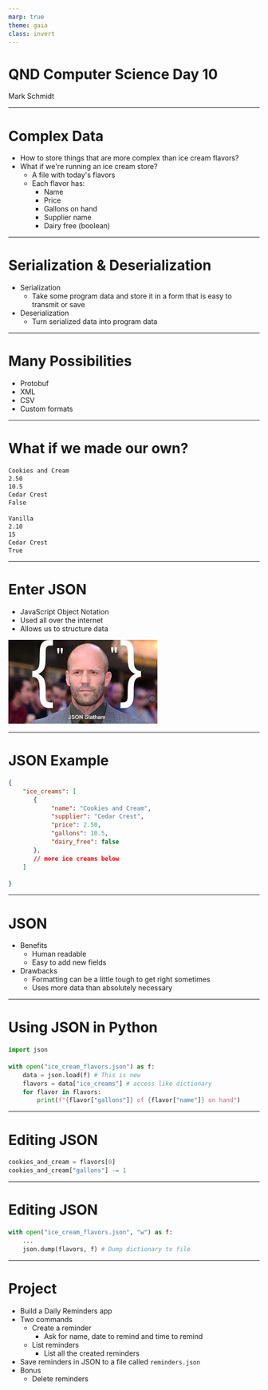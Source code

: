 ```yaml
---
marp: true
theme: gaia
class: invert
---
```


# QND Computer Science Day 10
Mark Schmidt

--- 

# Complex Data

- How to store things that are more complex than ice cream flavors?
- What if we're running an ice cream store?
    - A file with today's flavors
    - Each flavor has: 
        - Name
        - Price
        - Gallons on hand
        - Supplier name
        - Dairy free (boolean)

---

# Serialization & Deserialization

- Serialization
    - Take some program data and store it in a form that is easy to transmit or save
- Deserialization
    - Turn serialized data into program data

---

# Many Possibilities

- Protobuf
- XML
- CSV
- Custom formats

---

# What if we made our own?

```
Cookies and Cream
2.50
10.5
Cedar Crest
False

Vanilla
2.10
15
Cedar Crest
True
```

<!-- -->
<!-- Pros: very minimal, only store exactly what we need-->
<!-- Cons: parsing is relatively complex, no indication what each line means. Easy to get mixed up, challenging to add new fields -->

---

# Enter JSON

- JavaScript Object Notation
- Used all over the internet
- Allows us to structure data

<!-- -->
<!-- Include some dumb JSON meme -->

![bg right w:500](../assets/json.jpeg)

---

# JSON Example

```json
{
    "ice_creams": [
       {
            "name": "Cookies and Cream",
            "supplier": "Cedar Crest",
            "price": 2.50,
            "gallons": 10.5,
            "dairy_free": false
       },
       // more ice creams below
    ]

}
```

<!-- -->
<!-- VERY SIMILAR TO PYTHON DICTIONARIES -->
<!-- This is by design!! -->

---

# JSON

- Benefits
    - Human readable
    - Easy to add new fields 
- Drawbacks
    - Formatting can be a little tough to get right sometimes
    - Uses more data than absolutely necessary

---

# Using JSON in Python

```python
import json

with open("ice_cream_flavors.json") as f:
    data = json.load(f) # This is new
    flavors = data["ice_creams"] # access like dictionary
    for flavor in flavors:
        print(f"{flavor["gallons"]} of {flavor["name"]} on hand")

```

<!-- -->
<!-- Note: I have to Google this EVERY TIME -->

---

# Editing JSON

```python
cookies_and_cream = flavors[0]
cookies_and_cream["gallons"] -= 1
```
<!-- -->

<!-- What will this do? Will it save the result to our file? -->

---

# Editing JSON

```python
with open("ice_cream_flavors.json", "w") as f:
    ...
    json.dump(flavors, f) # Dump dictionary to file

```

<!---->


---

# Project

- Build a Daily Reminders app
- Two commands
    - Create a reminder
        - Ask for name, date to remind and time to remind
    - List reminders
        - List all the created reminders
- Save reminders in JSON to a file called `reminders.json`
- Bonus
    - Delete reminders

